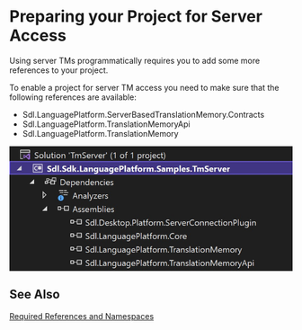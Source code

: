 Preparing your Project for Server Access
=====

Using server TMs programmatically requires you to add some more references to your project.

To enable a project for server TM access you need to make sure that the following references are available:


* Sdl.LanguagePlatform.ServerBasedTranslationMemory.Contracts
* Sdl.LanguagePlatform.TranslationMemoryApi
* Sdl.LanguagePlatform.TranslationMemory

<img style="display:block; " src="images/TmServer-AllReferences.jpg"/>

See Also
-----
[Required References and Namespaces](required_references_and_namespaces.md)
